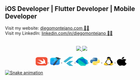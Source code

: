 <h2> iOS Developer | Flutter Developer | Mobile Developer </h2>

<div align="justify">
  Visit my website: <a href="https://diegomontejano.com" target="_blank">diegomontejano.com 👨‍💻</a> 
  <br>
  Visit my LinkedIn: <a href="https://linkedin.com/in/diegomontejano" target="_blank">linkedin.com/in/diegomontejano 👨‍💻</a>
  <br><br><br>
</div>

<div align="center">
  <a href="https://github.com/diegomontejano">
  <img height="180em" src="https://github-readme-stats.vercel.app/api?username=diegomontejano&show_icons=true&theme=github_dark&include_all_commits=true&count_private=true&hide_border=true"/>
  <img height="180em" src="https://github-readme-stats.vercel.app/api/top-langs/?username=diegomontejano&layout=compact&langs_count=7&theme=github_dark&hide_border=true"/>
  <br><br>
  <img align="center" alt="diegomontejano-swift" height="30" width="40" src="https://raw.githubusercontent.com/devicons/devicon/master/icons/swift/swift-original.svg"> 
  <img align="center" alt="diegomontejano-xcode" height="30" width="40" src="https://raw.githubusercontent.com/devicons/devicon/master/icons/xcode/xcode-original.svg"> 
  <img align="center" alt="diegomontejano-flutter" height="30" width="40" src="https://raw.githubusercontent.com/devicons/devicon/master/icons/flutter/flutter-plain.svg">
  <img align="center" alt="diegomontejano-dart" height="30" width="40" src="https://raw.githubusercontent.com/devicons/devicon/master/icons/dart/dart-original.svg"> 
  <img align="center" alt="diegomontejano-python" height="30" width="40" src="https://raw.githubusercontent.com/devicons/devicon/master/icons/python/python-original.svg">
  <img align="center" alt="diegomontejano-linux" height="30" width="40" src="https://raw.githubusercontent.com/devicons/devicon/master/icons/linux/linux-original.svg">
  <img align="center" alt="diegomontejano-macos" height="30" width="40" src="https://raw.githubusercontent.com/devicons/devicon/master/icons/apple/apple-original.svg">
  <br>
</div>

![Snake animation](https://github.com/diegomontejano/diegomontejano/blob/output/github-contribution-grid-snake.svg)
